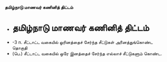 **தமிழ்நாடு மாணவர் கணினித் திட்டம்**
- # தமிழ்நாடு மாணவர் கணினித் திட்டம்
- -3 n. சீட்டாட்ட வகையில் ஓரினத்தைச் சேர்ந்த சீட்டுகள் அனைத்துங்கொண்ட தொகுதி
- (பெ.) சீட்டாட்ட வகையில் ஒரே இனத்தைச் சேர்ந்த எல்லாச் சீட்டுகளும்  கொண்ட.

